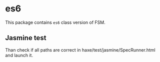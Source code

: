 # es6

This package contains `es6` class version of FSM.

## Jasmine test

Than check if all paths are correct in haxe/test/jasmine/SpecRunner.html and launch it.
